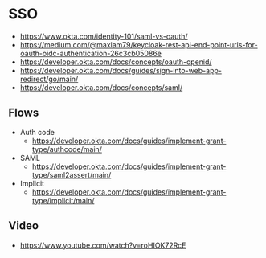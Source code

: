 # SSO

- https://www.okta.com/identity-101/saml-vs-oauth/
- https://medium.com/@maxlam79/keycloak-rest-api-end-point-urls-for-oauth-oidc-authentication-26c3cb05086e
- https://developer.okta.com/docs/concepts/oauth-openid/
- https://developer.okta.com/docs/guides/sign-into-web-app-redirect/go/main/
- https://developer.okta.com/docs/concepts/saml/

## Flows
- Auth code
  - https://developer.okta.com/docs/guides/implement-grant-type/authcode/main/
- SAML
  - https://developer.okta.com/docs/guides/implement-grant-type/saml2assert/main/
- Implicit
  - https://developer.okta.com/docs/guides/implement-grant-type/implicit/main/
  
## Video
- https://www.youtube.com/watch?v=roHIOK72RcE